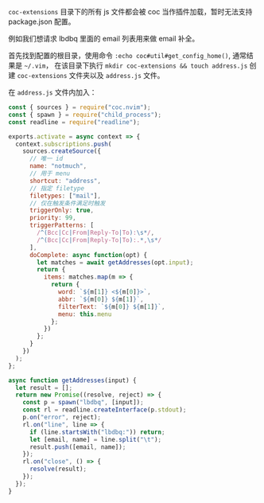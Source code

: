 `coc-extensions` 目录下的所有 js 文件都会被 coc 当作插件加载，暂时无法支持 package.json 配置。

例如我们想请求 lbdbq 里面的 email 列表用来做 email 补全。

首先找到配置的根目录，使用命令 `:echo coc#util#get_config_home()`, 通常结果是 `~/.vim`， 在该目录下执行 `mkdir coc-extensions && touch address.js` 创建 `coc-extensions` 文件夹以及 `address.js` 文件。

在 `address.js` 文件内加入：

```javascript
const { sources } = require("coc.nvim");
const { spawn } = require("child_process");
const readline = require("readline");

exports.activate = async context => {
  context.subscriptions.push(
    sources.createSource({
      // 唯一 id
      name: "notmuch",
      // 用于 menu
      shortcut: "address",
      // 指定 filetype
      filetypes: ["mail"],
      // 仅在触发条件满足时触发
      triggerOnly: true,
      priority: 99,
      triggerPatterns: [
        /^(Bcc|Cc|From|Reply-To|To):\s*/,
        /^(Bcc|Cc|From|Reply-To|To):.*,\s*/
      ],
      doComplete: async function(opt) {
        let matches = await getAddresses(opt.input);
        return {
          items: matches.map(m => {
            return {
              word: `${m[1]} <${m[0]}>`,
              abbr: `${m[0]} ${m[1]}`,
              filterText: `${m[0]} ${m[1]}`,
              menu: this.menu
            };
          })
        };
      }
    })
  );
};

async function getAddresses(input) {
  let result = [];
  return new Promise((resolve, reject) => {
    const p = spawn("lbdbq", [input]);
    const rl = readline.createInterface(p.stdout);
    p.on("error", reject);
    rl.on("line", line => {
      if (line.startsWith("lbdbq:")) return;
      let [email, name] = line.split("\t");
      result.push([email, name]);
    });
    rl.on("close", () => {
      resolve(result);
    });
  });
}
```
